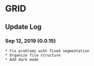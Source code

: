 # GRID

## Update Log

### Sep 12, 2019 (0.0.15)
    * Fix problems wiht fixed segmentation
    * Organize file structure
    * Add dark mode
